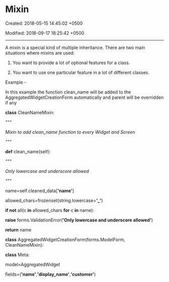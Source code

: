 # Mixin

Created: 2018-05-15 14:45:02 +0500

Modified: 2018-09-17 18:25:42 +0500

---

A mixin is a special kind of multiple inheritance. There are two main situations where mixins are used:

1.  You want to provide a lot of optional features for a class.

2.  You want to use one particular feature in a lot of different classes.



Example -



In this example the function clean_name will be added to the AggregatedWidgetCreationForm automatically and parent will be overridden if any



**class** CleanNameMixin:

*"""*

*Mixin to add clean_name function to every Widget and Screen*

*"""*

**def** clean_name(self):

*"""*

*Only lowercase and underscore allowed*

*"""*

name=self.cleaned_data[**'name'**]



allowed_chars=frozenset(string.lowercase+**'_'**)



**if not** all(c **in** allowed_chars **for** c **in** name):

**raise** forms.ValidationError(**'Only lowercase and underscore allowed'**)



**return** name



**class** AggregatedWidgetCreationForm(forms.ModelForm, CleanNameMixin):

**class** Meta:

model=AggregatedWidget

fields=(**'name'**,**'display_name'**,**'customer'**)
